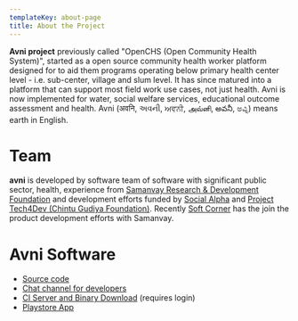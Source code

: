 ```yaml
---
templateKey: about-page
title: About the Project
---
```

**Avni project** previously called "OpenCHS (Open Community Health System)", started as a open source community health worker platform designed for to aid them programs operating below primary health center level - i.e. sub-center, village and slum level. It has since matured into a platform that can support most field work use cases, not just health. Avni is now implemented for water, social welfare services, educational outcome assessment and health. Avni (अवनि, અવની, ਅਵਨੀ, அவ்னி, అవనీ, ಅವ್ನಿ) means earth in English.


# Team
**avni** is developed by software team of software with significant public sector, health, experience from [Samanvay Research & Development Foundation](www.samanvayfoundation.org) and development efforts funded by [Social Alpha](https://www.socialalpha.org/) and [Project Tech4Dev (Chintu Gudiya Foundation)](https://chintugudiya.org/tech4dev/). Recently [Soft Corner](http://www.soft-corner.com/) has the join the product development efforts with Samanvay.

# Avni Software
- [Source code](https://github.com/openchs)
- [Chat channel for developers](https://gitter.im/OpenCHS/openchs)
- [CI Server and Binary Download](https://circleci.com/gh/OpenCHS) (requires login)
- [Playstore App](https://play.google.com/store/apps/details?id=com.openchsclient)